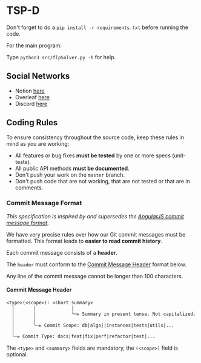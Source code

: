 # TSP-D

Don't forget to do a `pip install -r requirements.txt` before running the code.

For the main program:

Type `python3 src/flpSolver.py -h` for help.

## Social Networks

* Notion [here](https://www.notion.so/astral-agency/7a1486aff5da4701940d0b423bcd0d48?v=c1946cbaf6884adaa18bbe71a7ccfa28)
* Overleaf [here](https://l.messenger.com/l.php?u=https%3A%2F%2Fwww.overleaf.com%2F7247433974xnjmmvhzkqjr&h=AT39ufLhpJ7YwqAEoy17tP6CHyWdVP04OskifxIjZ9HtbnHy20vQbn_LDfzb77Vj1WULdPhleb8o7u-tvfjc2s3SOwLTrcYbQ2WKL_SfrGcR3vRCU8gy3VYFH7WlVGtJiAlA9KMzug8)
* Discord [here](https://discord.gg/NDpJqBMm)

## Coding Rules

To ensure consistency throughout the source code, keep these rules in mind as you are working:

* All features or bug fixes **must be tested** by one or more specs (unit-tests).
* All public API methods **must be documented**.
* Don't push your work on the `master` branch.
* Don't push code that are not working, that are not tested or that are in comments.

### Commit Message Format

*This specification is inspired by and supersedes the [AngularJS commit message format](https://docs.google.com/document/d/1QrDFcIiPjSLDn3EL15IJygNPiHORgU1_OOAqWjiDU5Y/edit#).*

We have very precise rules over how our Git commit messages must be formatted.
This format leads to **easier to read commit history**.

Each commit message consists of a **header**.

The `header` must conform to the [Commit Message Header](#commit-header) format below.

Any line of the commit message cannot be longer than 100 characters.

#### <a name="commit-header"></a> Commit Message Header

```txt
<type>(<scope>): <short summary>
  │       │             │
  │       │             └─⫸ Summary in present tense. Not capitalized. No period at the end.
  │       │
  │       └─⫸ Commit Scope: db|algo||instances|tests|utils|...
  │
  └─⫸ Commit Type: docs|feat|fix|perf|refactor|test|...
```

The `<type>` and `<summary>` fields are mandatory, the `(<scope>)` field is optional.
